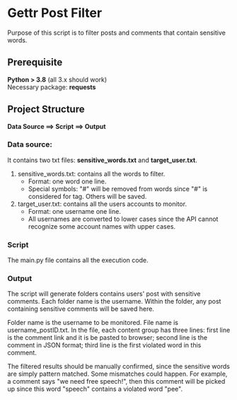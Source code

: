 # Gettr Post Filter 
Purpose of this script is to filter posts and comments that contain sensitive words. 

## Prerequisite
**Python > 3.8** (all 3.x should work)  
Necessary package: **requests**

## Project Structure

**Data Source ==> Script ==> Output**  

### Data source:  
It contains two txt files: **sensitive_words.txt** and **target_user.txt**.   
1. sensitive_words.txt: contains all the words to filter.
    + Format: one word one line.
    + Special symbols: "#" will be removed from words since "#" is considered for tag. Others will be saved. 
2. target_user.txt: contains all the users accounts to monitor.
    + Format: one username one line.
    + All usernames are converted to lower cases since the API cannot recognize some account names with upper cases. 
    
### Script
The main.py file contains all the execution code. 

### Output
The script will generate folders contains users' post with sensitive comments. 
Each folder name is the username. Within the folder, any post containing sensitive comments will be saved here. 

Folder name is the username to be monitored. 
File name is username_postID.txt. 
In the file, each content group has three lines: 
first line is the comment link and it is be pasted to browser; 
second line is the comment in JSON format;
third line is the first violated word in this comment. 

The filtered results should be manually confirmed, since the sensitive words are simply pattern matched. 
Some mismatches could happen. 
For example, a comment says "we need free speech!", 
then this comment will be picked up since this word "speech" contains a violated word "pee".  

